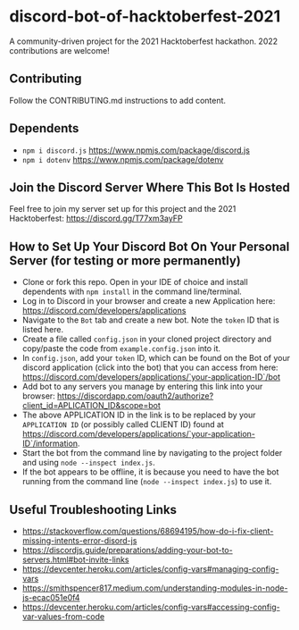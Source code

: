 # discord-bot-of-hacktoberfest-2021
A community-driven project for the 2021 Hacktoberfest hackathon. 2022 contributions are welcome!

## Contributing
Follow the CONTRIBUTING.md instructions to add content.

## Dependents
* `npm i discord.js` https://www.npmjs.com/package/discord.js
* `npm i dotenv` https://www.npmjs.com/package/dotenv

## Join the Discord Server Where This Bot Is Hosted
Feel free to join my server set up for this project and the 2021 Hacktoberfest: https://discord.gg/T77xm3ayFP

## How to Set Up Your Discord Bot On Your Personal Server (for testing or more permanently)
* Clone or fork this repo. Open in your IDE of choice and install dependents with `npm install` in the command line/terminal.
* Log in to Discord in your browser and create a new Application here: https://discord.com/developers/applications
* Navigate to the `Bot` tab and create a new bot. Note the `token` ID that is listed here.
* Create a file called `config.json` in your cloned project directory and copy/paste the code from `example.config.json` into it.
* In `config.json`, add your `token` ID, which can be found on the Bot of your discord application (click into the bot) that you can access from here: https://discord.com/developers/applications/`your-application-ID`/bot
* Add bot to any servers you manage by entering this link into your browser: https://discordapp.com/oauth2/authorize?client_id=APLICATION_ID&scope=bot 
* The above APPLICATION ID in the link is to be replaced by your `APPLICATION ID` (or possibly called CLIENT ID) found at https://discord.com/developers/applications/`your-application-ID`/information.
* Start the bot from the command line by navigating to the project folder and using `node --inspect index.js`.
* If the bot appears to be offline, it is because you need to have the bot running from the command line (`node --inspect index.js`) to use it.

## Useful Troubleshooting Links
* https://stackoverflow.com/questions/68694195/how-do-i-fix-client-missing-intents-error-disord-js
* https://discordjs.guide/preparations/adding-your-bot-to-servers.html#bot-invite-links
* https://devcenter.heroku.com/articles/config-vars#managing-config-vars
* https://smithspencer817.medium.com/understanding-modules-in-node-js-ecac051e0f4
* https://devcenter.heroku.com/articles/config-vars#accessing-config-var-values-from-code
